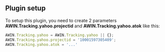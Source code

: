 
## Plugin setup

To setup this plugin, you need to create 2 parameters
**AWIN.Tracking.yahoo.projectid** and **AWIN.Tracking.yahoo.atok** like
this:


``` javascript
AWIN.Tracking.yahoo = AWIN.Tracking.yahoo || {};
AWIN.Tracking.yahoo.projectid = '10001597305409';
AWIN.Tracking.yahoo.atok = '...'
```


